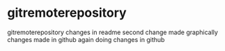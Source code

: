 # gitremoterepository
gitremoterepository
changes in readme
second change made graphically
changes made in github
again doing changes in github
